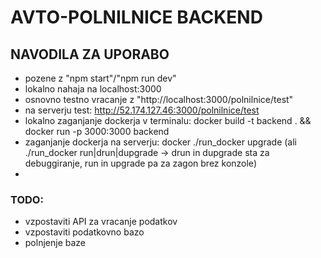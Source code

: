 # AVTO-POLNILNICE BACKEND

## NAVODILA ZA UPORABO
- pozene z "npm start"/"npm run dev"
- lokalno nahaja na localhost:3000
- osnovno testno vracanje z "http://localhost:3000/polnilnice/test"
- na serverju test: http://52.174.127.46:3000/polnilnice/test
- lokalno zaganjanje dockerja v terminalu: docker build -t backend . && docker run -p 3000:3000 backend
- zaganjanje dockerja na serverju: docker ./run_docker upgrade (ali ./run_docker run|drun|dupgrade -> drun in dupgrade sta za debuggiranje, run in upgrade pa za zagon brez konzole)
- 

### TODO:
- vzpostaviti API za vracanje podatkov
- vzpostaviti podatkovno bazo
- polnjenje baze